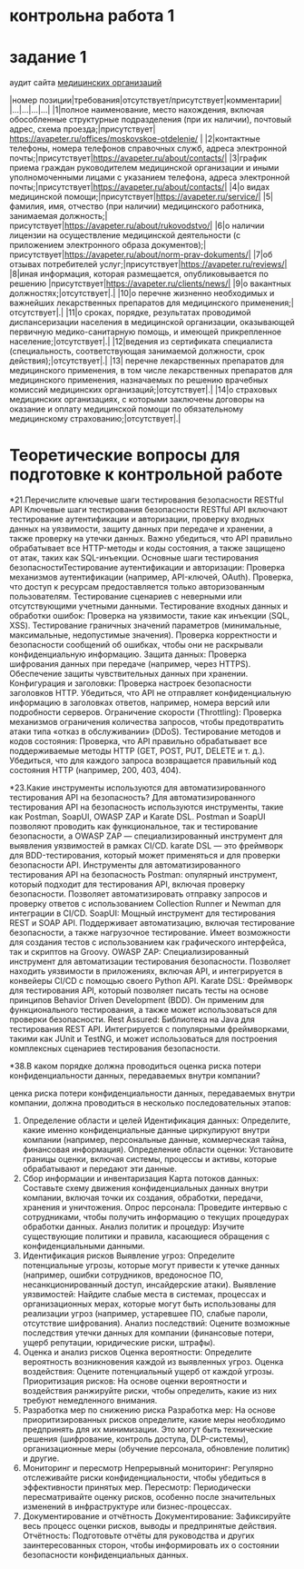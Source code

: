 # контрольна работа 1

# задание 1
аудит сайта [медицинских организаций](https://avapeter.ru/)

|номер позиции|требования|отсутствует/присутствует|комментарии|
|...|...|...|...|
|1|полное наименование, место нахождения, включая обособленные структурные подразделения (при их наличии), почтовый адрес, схема проезда;|присутствует| https://avapeter.ru/offices/moskovskoe-otdelenie/ |
|2|контактные телефоны, номера телефонов справочных служб, адреса электронной почты;|присутствует|https://avapeter.ru/about/contacts/|
|3|график приема граждан руководителем медицинской организации и иными уполномоченными лицами с указанием телефона, адреса электронной почты;|присутствует|https://avapeter.ru/about/contacts/|
|4|о видах медицинской помощи;|присутствует|https://avapeter.ru/service/|
|5|фамилия, имя, отчество (при наличии) медицинского работника, занимаемая должность;|присутствует|https://avapeter.ru/about/rukovodstvo/|
|6|о наличии лицензии на осуществление медицинской деятельности (с приложением электронного образа документов);|присутствует|https://avapeter.ru/about/norm-prav-dokuments/|
|7|об отзывах потребителей услуг;|присутствует|https://avapeter.ru/reviews/|
|8|иная информация, которая размещается, опубликовывается по решению |присутствует|https://avapeter.ru/clients/news/|
|9|о вакантных должностях;|отсутствует|.|
|10|о перечне жизненно необходимых и важнейших лекарственных препаратов для медицинского применения;|отсутствует|.|
|11|о сроках, порядке, результатах проводимой диспансеризации населения в медицинской организации, оказывающей первичную медико-санитарную помощь, и имеющей прикрепленное население;|отсутствует|.|
|12|ведения из сертификата специалиста (специальность, соответствующая занимаемой должности, срок действия);|отсутствует|.|
|13| перечне лекарственных препаратов для медицинского применения, в том числе лекарственных препаратов для медицинского применения, назначаемых по решению врачебных комиссий медицинских организаций;|отсутствует|.|
|14|о страховых медицинских организациях, с которыми заключены договоры на оказание и оплату медицинской помощи по обязательному медицинскому страхованию;|отсутствует|.|

# Теоретические вопросы для подготовке к контрольной работе
*21.Перечислите ключевые шаги тестирования безопасности RESTful API
Ключевые шаги тестирования безопасности RESTful API включают тестирование аутентификации и авторизации, 
проверку входных данных на уязвимости, защиту данных при передаче и хранении, а также проверку на утечки данных. 
Важно убедиться, что API правильно обрабатывает все HTTP-методы и коды состояния, а также защищено от атак, таких как SQL-инъекции. 
Основные шаги тестирования безопасностиТестирование аутентификации и авторизации:
Проверка механизмов аутентификации (например, API-ключей, OAuth). 
Проверка, что доступ к ресурсам предоставляется только авторизованным пользователям. 
Тестирование сценариев с неверными или отсутствующими учетными данными. 
Тестирование входных данных и обработки ошибок:
Проверка на уязвимости, такие как инъекции (SQL, XSS). 
Тестирование граничных значений параметров (минимальные, максимальные, недопустимые значения). 
Проверка корректности и безопасности сообщений об ошибках, чтобы они не раскрывали конфиденциальную информацию. 
Защита данных:
Проверка шифрования данных при передаче (например, через HTTPS). 
Обеспечение защиты чувствительных данных при хранении. 
Конфигурация и заголовки:
Проверка настроек безопасности заголовков HTTP. 
Убедиться, что API не отправляет конфиденциальную информацию в заголовках ответов, например, номера версий или подробности серверов. 
Ограничение скорости (Throttling):
Проверка механизмов ограничения количества запросов, чтобы предотвратить атаки типа «отказ в обслуживании» (DDoS). 
Тестирование методов и кодов состояния:
Проверка, что API правильно обрабатывает все поддерживаемые методы HTTP (GET, POST, PUT, DELETE и т. д.). 
Убедиться, что для каждого запроса возвращается правильный код состояния HTTP (например, 200, 403, 404). 

*23.Какие инструменты используются для автоматизированного
тестирования API на безопасность?
Для автоматизированного тестирования API на безопасность используются инструменты, такие как Postman, SoapUI, OWASP ZAP и Karate DSL. Postman и SoapUI позволяют 
проводить как функциональное, так и тестирование безопасности, а OWASP ZAP — специализированный инструмент для выявления уязвимостей в рамках CI/CD. karate DSL — это фреймворк для BDD-тестирования, 
который может применяться и для проверки безопасности API. 
Инструменты для автоматизированного тестирования API на безопасность Postman:
опулярный инструмент, который подходит для тестирования API, включая проверку безопасности. Позволяет автоматизировать отправку запросов и проверку ответов с использованием Collection Runner и Newman 
для интеграции в CI/CD. 
SoapUI:
Мощный инструмент для тестирования REST и SOAP API. Поддерживает автоматизацию, включая тестирование безопасности,
а также нагрузочное тестирование. Имеет возможности для создания тестов с использованием как графического интерфейса, так и скриптов на Groovy. 
OWASP ZAP:
Специализированный инструмент для автоматизации тестирования безопасности. Позволяет находить уязвимости в приложениях, 
включая API, и интегрируется в конвейеры CI/CD с помощью своего Python API. 
Karate DSL:
Фреймворк для тестирования API, который позволяет писать тесты на основе принципов Behavior Driven Development (BDD). Он применим для 
функционального тестирования, а также может использоваться для проверки безопасности. 
Rest Assured:
Библиотека на Java для тестирования REST API. Интегрируется с популярными фреймворками, такими как JUnit и TestNG, и может использоваться для построения комплексных сценариев тестирования безопасности. 

*38.В каком порядке должна проводиться оценка риска потери
конфиденциальности данных, передаваемых внутри компании?

ценка риска потери конфиденциальности данных, передаваемых внутри компании, должна проводиться в несколько последовательных этапов: 
1. Определение области и целей 
    Идентификация данных: Определите, какие именно конфиденциальные данные циркулируют внутри компании (например, персональные данные, коммерческая тайна, финансовая информация).
    Определение области оценки: Установите границы оценки, включая системы, процессы и активы, которые обрабатывают и передают эти данные. 
2. Сбор информации и инвентаризация 
    Карта потоков данных: Составьте схему движения конфиденциальных данных внутри компании, включая точки их создания, обработки, передачи, хранения и уничтожения.
    Опрос персонала: Проведите интервью с сотрудниками, чтобы получить информацию о текущих процедурах обработки данных.
    Анализ политик и процедур: Изучите существующие политики и правила, касающиеся обращения с конфиденциальными данными. 
3. Идентификация рисков 
    Выявление угроз: Определите потенциальные угрозы, которые могут привести к утечке данных (например, ошибки сотрудников, вредоносное ПО, несанкционированный доступ, инсайдерские атаки).
    Выявление уязвимостей: Найдите слабые места в системах, процессах и организационных мерах, которые могут быть использованы для реализации угроз (например, устаревшее ПО, слабые пароли, отсутствие шифрования).
    Анализ последствий: Оцените возможные последствия утечки данных для компании (финансовые потери, ущерб репутации, юридические риски, штрафы). 
4. Оценка и анализ рисков 
    Оценка вероятности: Определите вероятность возникновения каждой из выявленных угроз.
    Оценка воздействия: Оцените потенциальный ущерб от каждой угрозы.
    Приоритизация рисков: На основе оценки вероятности и воздействия ранжируйте риски, чтобы определить, какие из них требуют немедленного внимания. 
5. Разработка мер по снижению риска 
    Разработка мер: На основе приоритизированных рисков определите, какие меры необходимо предпринять для их минимизации. Это могут быть технические решения (шифрование, контроль доступа, DLP-системы),
   организационные меры (обучение персонала, обновление политик) и другие. 
7. Мониторинг и пересмотр 
    Непрерывный мониторинг: Регулярно отслеживайте риски конфиденциальности, чтобы убедиться в эффективности принятых мер.
    Пересмотр: Периодически пересматривайте оценку рисков, особенно после значительных изменений в инфраструктуре или бизнес-процессах. 
8. Документирование и отчётность 
    Документирование: Зафиксируйте весь процесс оценки рисков, выводы и предпринятые действия.
    Отчётность: Подготовьте отчёты для руководства и других заинтересованных сторон, чтобы информировать их о состоянии безопасности конфиденциальных данных. 













